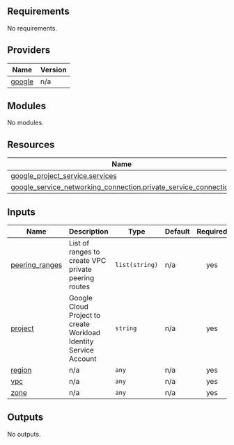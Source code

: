 <!-- BEGIN_TF_DOCS -->
## Requirements

No requirements.

## Providers

| Name | Version |
|------|---------|
| <a name="provider_google"></a> [google](#provider\_google) | n/a |

## Modules

No modules.

## Resources

| Name | Type |
|------|------|
| [google_project_service.services](https://registry.terraform.io/providers/hashicorp/google/latest/docs/resources/project_service) | resource |
| [google_service_networking_connection.private_service_connection](https://registry.terraform.io/providers/hashicorp/google/latest/docs/resources/service_networking_connection) | resource |

## Inputs

| Name | Description | Type | Default | Required |
|------|-------------|------|---------|:--------:|
| <a name="input_peering_ranges"></a> [peering\_ranges](#input\_peering\_ranges) | List of ranges to create VPC private peering routes | `list(string)` | n/a | yes |
| <a name="input_project"></a> [project](#input\_project) | Google Cloud Project to create Workload Identity Service Account | `string` | n/a | yes |
| <a name="input_region"></a> [region](#input\_region) | n/a | `any` | n/a | yes |
| <a name="input_vpc"></a> [vpc](#input\_vpc) | n/a | `any` | n/a | yes |
| <a name="input_zone"></a> [zone](#input\_zone) | n/a | `any` | n/a | yes |

## Outputs

No outputs.
<!-- END_TF_DOCS -->